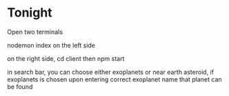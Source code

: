 # Tonight
Open two terminals

nodemon index on the left side

on the right side, cd client then npm start

in search bar, you can choose either exoplanets or near earth asteroid, if exoplanets is chosen upon entering correct exoplanet name that planet can be found
